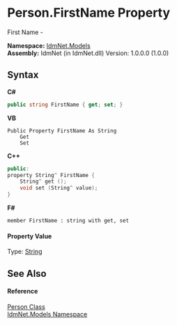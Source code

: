 # Person.FirstName Property 
 

First Name -

**Namespace:**&nbsp;<a href="N_IdmNet_Models">IdmNet.Models</a><br />**Assembly:**&nbsp;IdmNet (in IdmNet.dll) Version: 1.0.0.0 (1.0.0)

## Syntax

**C#**<br />
``` C#
public string FirstName { get; set; }
```

**VB**<br />
``` VB
Public Property FirstName As String
	Get
	Set
```

**C++**<br />
``` C++
public:
property String^ FirstName {
	String^ get ();
	void set (String^ value);
}
```

**F#**<br />
``` F#
member FirstName : string with get, set

```


#### Property Value
Type: <a href="http://msdn2.microsoft.com/en-us/library/s1wwdcbf" target="_blank">String</a>

## See Also


#### Reference
<a href="T_IdmNet_Models_Person">Person Class</a><br /><a href="N_IdmNet_Models">IdmNet.Models Namespace</a><br />